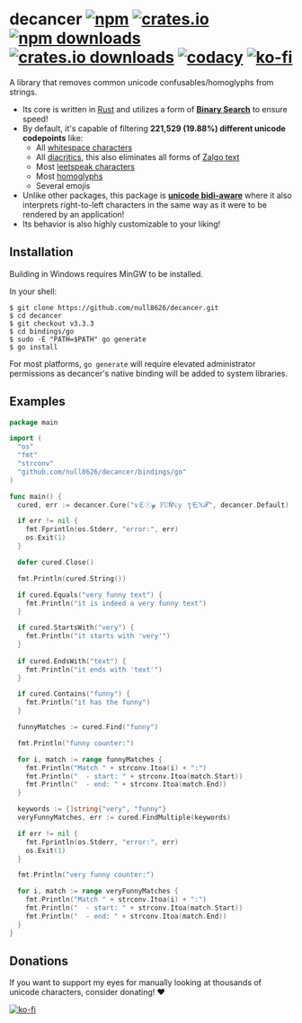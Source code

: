 <!-- WARNING: this markdown file is computer generated.
     please modify the README.md file in the root directory instead. -->

# decancer [![npm][npm-image]][npm-url] [![crates.io][crates-io-image]][crates-io-url] [![npm downloads][npm-downloads-image]][npm-url] [![crates.io downloads][crates-io-downloads-image]][crates-io-url] [![codacy][codacy-image]][codacy-url] [![ko-fi][ko-fi-brief-image]][ko-fi-url]

[crates-io-image]: https://img.shields.io/crates/v/decancer?style=flat-square
[crates-io-downloads-image]: https://img.shields.io/crates/d/decancer?style=flat-square
[crates-io-url]: https://crates.io/crates/decancer
[npm-image]: https://img.shields.io/npm/v/decancer.svg?style=flat-square
[npm-url]: https://npmjs.org/package/decancer
[npm-downloads-image]: https://img.shields.io/npm/dt/decancer.svg?style=flat-square
[codacy-image]: https://app.codacy.com/project/badge/Grade/d740b1aa867d42f2b37eb992ad73784a
[codacy-url]: https://app.codacy.com/gh/null8626/decancer/dashboard
[ko-fi-brief-image]: https://img.shields.io/badge/donations-ko--fi-red?color=ff5e5b&style=flat-square
[ko-fi-image]: https://ko-fi.com/img/githubbutton_sm.svg
[ko-fi-url]: https://ko-fi.com/null8626

A library that removes common unicode confusables/homoglyphs from strings.

- Its core is written in [Rust](https://www.rust-lang.org) and utilizes a form of [**Binary Search**](https://en.wikipedia.org/wiki/Binary_search_algorithm) to ensure speed!
- By default, it's capable of filtering **221,529 (19.88%) different unicode codepoints** like:
  - All [whitespace characters](https://en.wikipedia.org/wiki/Whitespace_character)
  - All [diacritics](https://en.wikipedia.org/wiki/Diacritic), this also eliminates all forms of [Zalgo text](https://en.wikipedia.org/wiki/Zalgo_text)
  - Most [leetspeak characters](https://en.wikipedia.org/wiki/Leet)
  - Most [homoglyphs](https://en.wikipedia.org/wiki/Homoglyph)
  - Several emojis
- Unlike other packages, this package is **[unicode bidi-aware](https://en.wikipedia.org/wiki/Bidirectional_text)** where it also interprets right-to-left characters in the same way as it were to be rendered by an application!
- Its behavior is also highly customizable to your liking!

## Installation
Building in Windows requires MinGW to be installed.

In your shell:

```console
$ git clone https://github.com/null8626/decancer.git
$ cd decancer
$ git checkout v3.3.3
$ cd bindings/go
$ sudo -E "PATH=$PATH" go generate
$ go install
```

For most platforms, `go generate` will require elevated administrator permissions as decancer's native binding will be added to system libraries.
## Examples
```go
package main

import (
  "os"
  "fmt"
  "strconv"
  "github.com/null8626/decancer/bindings/go"
)

func main() {
  cured, err := decancer.Cure("vＥⓡ𝔂 𝔽𝕌Ňℕｙ ţ乇𝕏𝓣", decancer.Default)

  if err != nil {
    fmt.Fprintln(os.Stderr, "error:", err)
    os.Exit(1)
  }

  defer cured.Close()

  fmt.Println(cured.String())

  if cured.Equals("very funny text") {
    fmt.Println("it is indeed a very funny text")
  }

  if cured.StartsWith("very") {
    fmt.Println("it starts with 'very'")
  }
  
  if cured.EndsWith("text") {
    fmt.Println("it ends with 'text'")
  }

  if cured.Contains("funny") {
    fmt.Println("it has the funny")
  }

  funnyMatches := cured.Find("funny")

  fmt.Println("funny counter:")

  for i, match := range funnyMatches {
    fmt.Println("Match " + strconv.Itoa(i) + ":")
    fmt.Println("  - start: " + strconv.Itoa(match.Start))
    fmt.Println("  - end: " + strconv.Itoa(match.End))
  }

  keywords := []string{"very", "funny"}
  veryFunnyMatches, err := cured.FindMultiple(keywords)

  if err != nil {
    fmt.Fprintln(os.Stderr, "error:", err)
    os.Exit(1)
  }

  fmt.Println("very funny counter:")

  for i, match := range veryFunnyMatches {
    fmt.Println("Match " + strconv.Itoa(i) + ":")
    fmt.Println("  - start: " + strconv.Itoa(match.Start))
    fmt.Println("  - end: " + strconv.Itoa(match.End))
  }
}
```
## Donations

If you want to support my eyes for manually looking at thousands of unicode characters, consider donating! ❤

[![ko-fi][ko-fi-image]][ko-fi-url]
